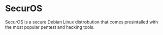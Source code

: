 # SecurOS
SecurOS is a secure Debian Linux distrobution that comes presintalled with the most popular pentest and hacking tools.
